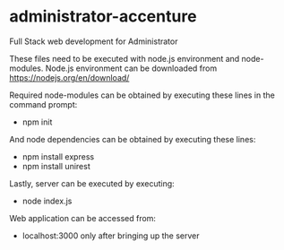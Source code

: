 # administrator-accenture
Full Stack web development for Administrator

These files need to be executed with node.js environment and node-modules.
Node.js environment can be downloaded from https://nodejs.org/en/download/

Required node-modules can be obtained by executing these lines in the command prompt:
- npm init

And node dependencies can be obtained by executing these lines:
- npm install express
- npm install unirest

Lastly, server can be executed by executing:
- node index.js

Web application can be accessed from:
- localhost:3000
only after bringing up the server
